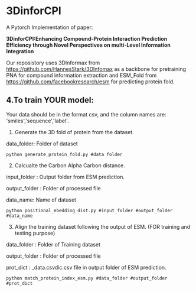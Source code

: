 # 3DinforCPI

A Pytorch Implementation of paper:

**3DinforCPI:Enhancing Compound-Protein Interaction Prediction Efficiency through Novel Perspectives on multi-Level Information Integration**

Our reposistory uses 3DInformax from https://github.com/HannesStark/3DInfomax as a backbone for pretraining PNA for compound information extraction and ESM_Fold from https://github.com/facebookresearch/esm for predicting protein fold.

## 4.**To train YOUR model:**
Your data should be in the format csv, and the column names are: 'smiles','sequence','label'.
1. Generate the 3D fold of protein from the dataset.

data_folder: Folder of dataset
~~~
python generate_protein_fold.py #data folder
~~~
2. Calcualte the Carbon Alpha Carbon distance.


input_folder : Output folder from ESM prediction.

output_folder : Folder of processed file

data_name: Name of dataset
~~~
python positional_ebedding_dist.py #input_folder #output_folder #data_name
~~~

3. Align the training dataset following the output of ESM. (FOR training and testing purpose)

data_folder : Folder of Training dataset

output_folder : Folder of processed file

prot_dict : _data.csvdic.csv file in output folder of ESM prediction.

~~~
python match_protein_index_esm.py #data_folder #output_folder #prot_dict
~~~
